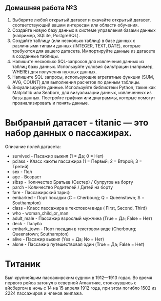 ## Домашняя работа №3

1. Выберите любой открытый датасет и скачайте открытый датасет,
соответствующий вашим интересам или области обучения.
2. Создайте новую базу данных в системе управления базами данных
(например, SQLite, PostgreSQL).
3. Создайте таблицу (или несколько таблиц) в базе данных с различными
типами данных (INTEGER, TEXT, DATE), которые требуются для вашего датасета.
Импортируйте данные из датасета в созданные таблицы.
4. Напишите несколько SQL-запросов для извлечения данных из таблиц базы
данных. Используйте условия фильтрации (например, WHERE) для получения
нужных данных.
5. Напишите SQL-запросы, использующие агрегатные функции (SUM, AVG,
COUNT) для выполнения расчетов по данным таблицы.
6. Визуализируйте данные. Используйте библиотеки Python, такие как Matplotlib
или Seaborn, для визуализации данных, извлеченных из базы данных.
Постройте графики или диаграммы, которые помогут проанализировать и
понять данные.

# Выбраный датасет - titanic — это набор данных о пассажирах.

Описание полей датасета:

- survived - Пасажир выжил (1 = Да; 0 = Нет)
- pclass - Класс каюты пассажира (1 = Первый; 2 = Второй; 3 = Третий)
- sex - Пол
- age - Возраст
- sibsp - Количество Братьев (Сестер) / Супругов на борту
- parch - Количество Родителей / Детей на борту
- fare - Пассажирский тариф
- embarked - Порт посадки (C = Cherbourg; Q = Queenstown; S = Southampton)
- class - Класс пассажира в текстовом виде ( First, Second, Third)
- who - woman_child_or_man
- adult_male - Пассажир взрослый мужчина (True = Да; False = Нет)
- deck - Палуба
- embark_town - Порт посадки в текстовом виде (Cherbourg; Queenstown; Southampton)
- alive - Пасажир выжил (Yes = Да; No = Нет)
- alone - Пассажир путешествовал один (True = Да; False = Нет)

# Титаник
Был крупнейшим пассажирским судном в 1912—1913 годах. Во время первого рейса затонул в северной Атлантике, столкнувшись с айсбергом в ночь с 14 на 15 апреля 1912 года, при этом погибло 1502 из 2224 пассажиров и членов экипажа.